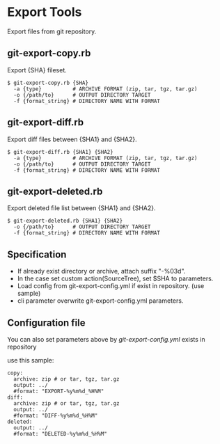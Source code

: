 Export Tools
====

Export files from git repository.



git-export-copy.rb
----

Export {SHA} fileset.

    $ git-export-copy.rb {SHA}
      -a {type}          # ARCHIVE FORMAT (zip, tar, tgz, tar.gz)
      -o {/path/to}      # OUTPUT DIRECTORY TARGET
      -f {format_string} # DIRECTORY NAME WITH FORMAT



git-export-diff.rb
----

Export diff files between {SHA1} and {SHA2}.

    $ git-export-diff.rb {SHA1} {SHA2}
      -a {type}          # ARCHIVE FORMAT (zip, tar, tgz, tar.gz)
      -o {/path/to}      # OUTPUT DIRECTORY TARGET
      -f {format_string} # DIRECTORY NAME WITH FORMAT



git-export-deleted.rb
----

Export deleted file list between {SHA1} and {SHA2}.

    $ git-export-deleted.rb {SHA1} {SHA2}
      -o {/path/to}      # OUTPUT DIRECTORY TARGET
      -f {format_string} # DIRECTORY NAME WITH FORMAT



Specification
----

* If already exist directory or archive, attach suffix "-%03d".
* In the case set custom action(SourceTree), set $SHA to parameters.
* Load config from git-export-config.yml if exist in repository. (use sample)
* cli parameter overwrite git-export-config.yml parameters.



Configuration file
----

You can also set parameters above by *git-export-config.yml* exists in repository

use this sample:

    copy:
      archive: zip # or tar, tgz, tar.gz
      output: ../
      #format: "EXPORT-%y%m%d_%H%M"
    diff:
      archive: zip # or tar, tgz, tar.gz
      output: ../
      #format: "DIFF-%y%m%d_%H%M"
    deleted:
      output: ../
      #format: "DELETED-%y%m%d_%H%M"



